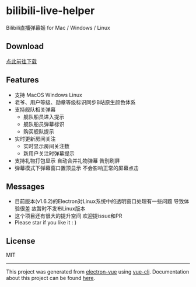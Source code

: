 # bilibili-live-helper

 Bilibili直播弹幕姬 for Mac / Windows / Linux

## Download
[点此前往下载](https://pan.baidu.com/s/1clbflW)

## Features
* 支持 MacOS Windows Linux
* 老爷、用户等级、勋章等级标识同步B站原生颜色体系
* 支持舰队相关弹幕
  * 舰队船员进入提示
  * 舰队船员弹幕标识
  * 购买舰队提示
* 实时更新房间关注
  * 实时显示房间关注数
  * 新用户关注时弹幕提示
* 支持礼物打包显示 自动合并礼物弹幕 告别刷屏
* 弹幕模式下弹幕窗口置顶显示 不会影响正常的屏幕点击

## Messages
 * 目前版本(v1.6.2)的Electron对Linux系统中的透明窗口处理有一些问题 导致体验很差 故暂时不发布Linux版本
 * 这个项目还有很大的提升空间 欢迎提issue和PR
 * Please star if you like it : )

## License
MIT

---

This project was generated from [electron-vue](https://github.com/SimulatedGREG/electron-vue) using [vue-cli](https://github.com/vuejs/vue-cli). Documentation about this project can be found [here](https://simulatedgreg.gitbooks.io/electron-vue/content/index.html).

